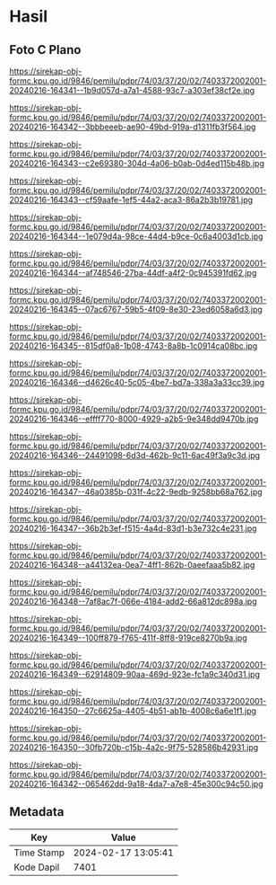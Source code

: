 # Hasil

## Foto C Plano

https://sirekap-obj-formc.kpu.go.id/9846/pemilu/pdpr/74/03/37/20/02/7403372002001-20240216-164341--1b9d057d-a7a1-4588-93c7-a303ef38cf2e.jpg

https://sirekap-obj-formc.kpu.go.id/9846/pemilu/pdpr/74/03/37/20/02/7403372002001-20240216-164342--3bbbeeeb-ae90-49bd-919a-d1311fb3f564.jpg

https://sirekap-obj-formc.kpu.go.id/9846/pemilu/pdpr/74/03/37/20/02/7403372002001-20240216-164343--c2e69380-304d-4a06-b0ab-0d4ed115b48b.jpg

https://sirekap-obj-formc.kpu.go.id/9846/pemilu/pdpr/74/03/37/20/02/7403372002001-20240216-164343--cf59aafe-1ef5-44a2-aca3-86a2b3b19781.jpg

https://sirekap-obj-formc.kpu.go.id/9846/pemilu/pdpr/74/03/37/20/02/7403372002001-20240216-164344--1e079d4a-98ce-44d4-b9ce-0c6a4003d1cb.jpg

https://sirekap-obj-formc.kpu.go.id/9846/pemilu/pdpr/74/03/37/20/02/7403372002001-20240216-164344--af748546-27ba-44df-a4f2-0c945391fd62.jpg

https://sirekap-obj-formc.kpu.go.id/9846/pemilu/pdpr/74/03/37/20/02/7403372002001-20240216-164345--07ac6767-59b5-4f09-8e30-23ed6058a6d3.jpg

https://sirekap-obj-formc.kpu.go.id/9846/pemilu/pdpr/74/03/37/20/02/7403372002001-20240216-164345--815df0a8-1b08-4743-8a8b-1c0914ca08bc.jpg

https://sirekap-obj-formc.kpu.go.id/9846/pemilu/pdpr/74/03/37/20/02/7403372002001-20240216-164346--d4626c40-5c05-4be7-bd7a-338a3a33cc39.jpg

https://sirekap-obj-formc.kpu.go.id/9846/pemilu/pdpr/74/03/37/20/02/7403372002001-20240216-164346--effff770-8000-4929-a2b5-9e348dd9470b.jpg

https://sirekap-obj-formc.kpu.go.id/9846/pemilu/pdpr/74/03/37/20/02/7403372002001-20240216-164346--24491098-6d3d-462b-9c11-6ac49f3a9c3d.jpg

https://sirekap-obj-formc.kpu.go.id/9846/pemilu/pdpr/74/03/37/20/02/7403372002001-20240216-164347--46a0385b-031f-4c22-9edb-9258bb68a762.jpg

https://sirekap-obj-formc.kpu.go.id/9846/pemilu/pdpr/74/03/37/20/02/7403372002001-20240216-164347--36b2b3ef-f515-4a4d-83d1-b3e732c4e231.jpg

https://sirekap-obj-formc.kpu.go.id/9846/pemilu/pdpr/74/03/37/20/02/7403372002001-20240216-164348--a44132ea-0ea7-4ff1-862b-0aeefaaa5b82.jpg

https://sirekap-obj-formc.kpu.go.id/9846/pemilu/pdpr/74/03/37/20/02/7403372002001-20240216-164348--7af8ac7f-066e-4184-add2-66a812dc898a.jpg

https://sirekap-obj-formc.kpu.go.id/9846/pemilu/pdpr/74/03/37/20/02/7403372002001-20240216-164349--100ff879-f765-411f-8ff8-919ce8270b9a.jpg

https://sirekap-obj-formc.kpu.go.id/9846/pemilu/pdpr/74/03/37/20/02/7403372002001-20240216-164349--62914809-90aa-469d-923e-fc1a9c340d31.jpg

https://sirekap-obj-formc.kpu.go.id/9846/pemilu/pdpr/74/03/37/20/02/7403372002001-20240216-164350--27c6625a-4405-4b51-ab1b-4008c6a6e1f1.jpg

https://sirekap-obj-formc.kpu.go.id/9846/pemilu/pdpr/74/03/37/20/02/7403372002001-20240216-164350--30fb720b-c15b-4a2c-9f75-528586b42931.jpg

https://sirekap-obj-formc.kpu.go.id/9846/pemilu/pdpr/74/03/37/20/02/7403372002001-20240216-164342--065462dd-9a18-4da7-a7e8-45e300c94c50.jpg


## Metadata

| Key        | Value               |
| ---------- | ------------------- |
| Time Stamp | 2024-02-17 13:05:41 |
| Kode Dapil | 7401                |



